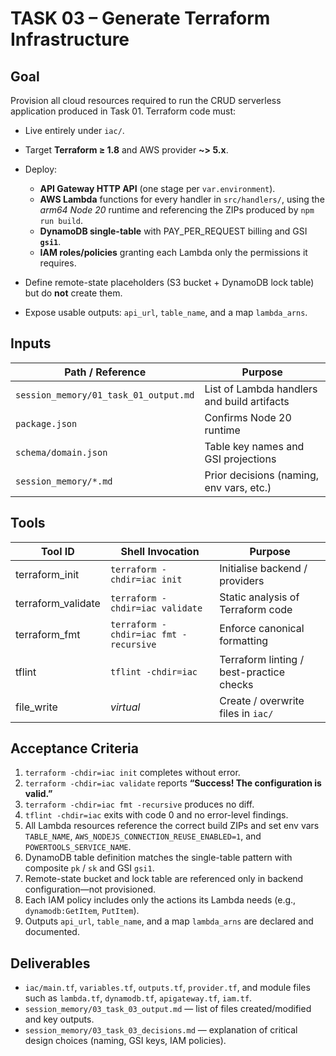 # TASK 03 – Generate Terraform Infrastructure

## Goal

Provision all cloud resources required to run the CRUD serverless application produced in Task 01.
Terraform code must:

* Live entirely under `iac/`.
* Target **Terraform ≥ 1.8** and AWS provider **\~> 5.x**.
* Deploy:

   * **API Gateway HTTP API** (one stage per `var.environment`).
   * **AWS Lambda** functions for every handler in `src/handlers/`, using the *arm64 Node 20* runtime and referencing the ZIPs produced by `npm run build`.
   * **DynamoDB single-table** with PAY\_PER\_REQUEST billing and GSI **`gsi1`**.
   * **IAM roles/policies** granting each Lambda only the permissions it requires.
* Define remote-state placeholders (S3 bucket + DynamoDB lock table) but do **not** create them.
* Expose usable outputs: `api_url`, `table_name`, and a map `lambda_arns`.

## Inputs

| Path / Reference                      | Purpose                                     |
| ------------------------------------- | ------------------------------------------- |
| `session_memory/01_task_01_output.md` | List of Lambda handlers and build artifacts |
| `package.json`                        | Confirms Node 20 runtime                    |
| `schema/domain.json`                  | Table key names and GSI projections         |
| `session_memory/*.md`                 | Prior decisions (naming, env vars, etc.)    |

## Tools

| Tool ID             | Shell Invocation                      | Purpose                                  |
| ------------------- | ------------------------------------- | ---------------------------------------- |
| terraform\_init     | `terraform -chdir=iac init`           | Initialise backend / providers           |
| terraform\_validate | `terraform -chdir=iac validate`       | Static analysis of Terraform code        |
| terraform\_fmt      | `terraform -chdir=iac fmt -recursive` | Enforce canonical formatting             |
| tflint              | `tflint -chdir=iac`                   | Terraform linting / best-practice checks |
| file\_write         | *virtual*                             | Create / overwrite files in `iac/`       |

## Acceptance Criteria

1. `terraform -chdir=iac init` completes without error.
2. `terraform -chdir=iac validate` reports **“Success! The configuration is valid.”**
3. `terraform -chdir=iac fmt -recursive` produces no diff.
4. `tflint -chdir=iac` exits with code 0 and no error-level findings.
5. All Lambda resources reference the correct build ZIPs and set env vars `TABLE_NAME`, `AWS_NODEJS_CONNECTION_REUSE_ENABLED=1`, and `POWERTOOLS_SERVICE_NAME`.
6. DynamoDB table definition matches the single-table pattern with composite `pk` / `sk` and GSI `gsi1`.
7. Remote-state bucket and lock table are referenced only in backend configuration—not provisioned.
8. Each IAM policy includes only the actions its Lambda needs (e.g., `dynamodb:GetItem`, `PutItem`).
9. Outputs `api_url`, `table_name`, and a map `lambda_arns` are declared and documented.

## Deliverables

* `iac/main.tf`, `variables.tf`, `outputs.tf`, `provider.tf`, and module files such as `lambda.tf`, `dynamodb.tf`, `apigateway.tf`, `iam.tf`.
* `session_memory/03_task_03_output.md` — list of files created/modified and key outputs.
* `session_memory/03_task_03_decisions.md` — explanation of critical design choices (naming, GSI keys, IAM policies).
